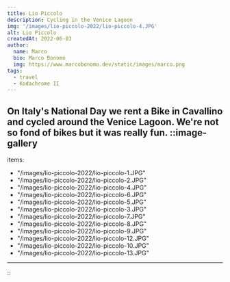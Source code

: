 ```yaml
---
title: Lio Piccolo
description: Cycling in the Venice Lagoon
img: '/images/lio-piccolo-2022/lio-piccolo-4.JPG'
alt: Lio Piccolo
createdAt: 2022-06-03
author:
  name: Marco
  bio: Marco Bonomo
  img: https://www.marcobonomo.dev/static/images/marco.png
tags:
  - travel
  - Kodachrome II
---
```


On Italy's National Day we rent a Bike in Cavallino and cycled around the Venice Lagoon. We're not so fond of bikes but it was really fun. 
::image-gallery
---
items:
- "/images/lio-piccolo-2022/lio-piccolo-1.JPG"
- "/images/lio-piccolo-2022/lio-piccolo-2.JPG"
- "/images/lio-piccolo-2022/lio-piccolo-4.JPG"
- "/images/lio-piccolo-2022/lio-piccolo-6.JPG"
- "/images/lio-piccolo-2022/lio-piccolo-5.JPG"
- "/images/lio-piccolo-2022/lio-piccolo-3.JPG"
- "/images/lio-piccolo-2022/lio-piccolo-7.JPG"
- "/images/lio-piccolo-2022/lio-piccolo-8.JPG"
- "/images/lio-piccolo-2022/lio-piccolo-9.JPG"
- "/images/lio-piccolo-2022/lio-piccolo-12.JPG"
- "/images/lio-piccolo-2022/lio-piccolo-10.JPG"
- "/images/lio-piccolo-2022/lio-piccolo-13.JPG"
---
::

